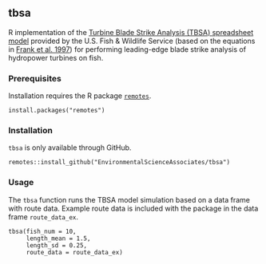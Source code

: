 ## tbsa

R implementation of the [Turbine Blade Strike Analysis (TBSA) spreadsheet model](https://www.fws.gov/northeast/fisheries/fishpassageengineering.html) provided by the U.S. Fish & Wildlife Service (based on the equations in [Frank et al. 1997](https://digital.library.unt.edu/ark:/67531/metadc690969/m2/1/high_res_d/563213.pdf)) for performing leading-edge blade strike analysis of hydropower turbines on fish.

### Prerequisites

Installation requires the R package [`remotes`](https://remotes.r-lib.org).

```
install.packages("remotes")
```

### Installation

`tbsa` is only available through GitHub.

```
remotes::install_github("EnvironmentalScienceAssociates/tbsa")
```

### Usage

The `tbsa` function runs the TBSA model simulation based on a data frame with route data. Example route data is included with the package in the data frame `route_data_ex`.

```
tbsa(fish_num = 10, 
     length_mean = 1.5, 
     length_sd = 0.25, 
     route_data = route_data_ex)
```
